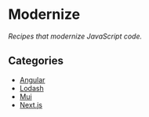 # Modernize

_Recipes that modernize JavaScript code._

## Categories

* [Angular](/recipes/codemods/migrate/angular)
* [Lodash](/recipes/codemods/migrate/lodash)
* [Mui](/recipes/codemods/migrate/mui)
* [Next.js](/recipes/codemods/migrate/nextjs)


